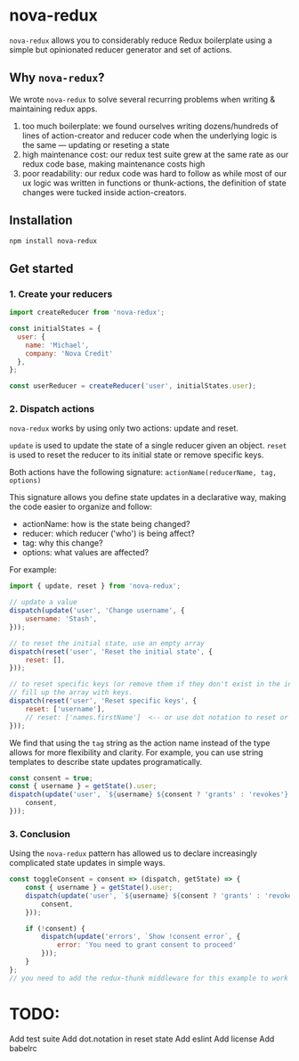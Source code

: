 # nova-redux

`nova-redux` allows you to considerably reduce Redux boilerplate using a simple but opinionated reducer generator and set of actions.

## Why `nova-redux`?
We wrote `nova-redux` to solve several recurring problems when writing & maintaining redux apps.

1. too much boilerplate: we found ourselves writing dozens/hundreds of lines of action-creator and reducer code when the underlying logic is the same — updating or reseting a state
2. high maintenance cost: our redux test suite grew at the same rate as our redux code base, making maintenance costs high
3. poor readability: our redux code was hard to follow as while most of our ux logic was written in functions or thunk-actions, the definition of state changes were tucked inside action-creators.

## Installation

```bash
npm install nova-redux
```

## Get started
### 1. Create your reducers
```js
import createReducer from 'nova-redux';

const initialStates = {
  user: {
    name: 'Michael',
    company: 'Nova Credit'
  },
};

const userReducer = createReducer('user', initialStates.user);
```

### 2. Dispatch actions
`nova-redux` works by using only two actions: update and reset.

`update` is used to update the state of a single reducer given an object.
`reset` is used to reset the reducer to its initial state or remove specific keys.

Both actions have the following signature:
`actionName(reducerName, tag, options)`

This signature allows you define state updates in a declarative way, making the code easier to organize and follow:
- actionName: how is the state being changed?
- reducer: which reducer ('who') is being affect?
- tag: why this change?
- options: what values are affected?

For example:
```js
import { update, reset } from 'nova-redux';

// update a value
dispatch(update('user', 'Change username', {
	username: 'Stash',
}));

// to reset the initial state, use an empty array
dispatch(reset('user', 'Reset the initial state', {
	reset: [],
}));

// to reset specific keys (or remove them if they don't exist in the initial state)
// fill up the array with keys.
dispatch(reset('user', 'Reset specific keys', {
	reset: ['username'],
	// reset: ['names.firstName']  <-- or use dot notation to reset or remove nested keys
}));
```

We find that using the `tag` string as the action name instead of the type allows for more flexibility and clarity.
For example, you can use string templates to describe state updates programatically.

```js
const consent = true;
const { username } = getState().user;
dispatch(update('user', `${username} ${consent ? 'grants' : 'revokes'} consent`, {
	consent,
}));
```

### 3. Conclusion
Using the `nova-redux` pattern has allowed us to declare increasingly complicated state updates in simple ways.

```js
const toggleConsent = consent => (dispatch, getState) => {
	const { username } = getState().user;
	dispatch(update('user', `${username} ${consent ? 'grants' : 'revokes'} consent`, {
		consent,
	}));

	if (!consent) {
		dispatch(update('errors', `Show !consent error`, {
			error: 'You need to grant consent to proceed'
		}));
	}
};
// you need to add the redux-thunk middleware for this example to work
```

# TODO:

Add test suite
Add dot.notation in reset state
Add eslint
Add license
Add babelrc
